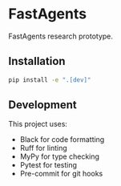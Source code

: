 # FastAgents

FastAgents research prototype.

## Installation

```bash
pip install -e ".[dev]"
```

## Development

This project uses:
- Black for code formatting
- Ruff for linting
- MyPy for type checking
- Pytest for testing
- Pre-commit for git hooks

